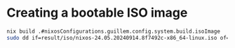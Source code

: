 # Creating a bootable ISO image

```bash
nix build .#nixosConfigurations.guillem.config.system.build.isoImage
sudo dd if=result/iso/nixos-24.05.20240914.8f7492c-x86_64-linux.iso of=/dev/sdb bs=100M conv=sync,noerror status=progress
```



